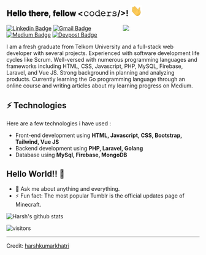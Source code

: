 <h2> 𝐇𝐞𝐥𝐥𝐨 𝐭𝐡𝐞𝐫𝐞, 𝐟𝐞𝐥𝐥𝐨𝐰 <𝚌𝚘𝚍𝚎𝚛𝚜/>! <img src="https://raw.githubusercontent.com/ABSphreak/ABSphreak/master/gifs/Hi.gif" width="30px"></h2>

<img align='right' src='https://c.tenor.com/-z2KfO5zAckAAAAM/hello-there-baby-yoda.gif' width='200"'>

[![Linkedin Badge](https://img.shields.io/badge/-pratamafarhan10-blue?style=flat-square&logo=Linkedin&logoColor=white&link=https://www.linkedin.com/in/farhan-pratama-3aa99717a/)](https://www.linkedin.com/in/farhan-pratama-3aa99717a/)
[![Gmail Badge](https://img.shields.io/badge/-pratamafarhan10@gmail.com-c14438?style=flat-square&logo=Gmail&logoColor=white&link=mailto:pratamafarhan10@gmail.com)](mailto:pratamafarhan10@gmail.com)
[![Medium Badge](https://img.shields.io/badge/Medium-12100E?style=for-the-badge&logo=medium&logoColor=white)](https://medium.com/@pratamafarhan10)
[![Devpost Badge](https://img.shields.io/badge/Devpost-003E54?style=for-the-badge&logo=Devpost&logoColor=white)](https://devpost.com/pratamafarhan10?ref_content=user-portfolio&ref_feature=portfolio&ref_medium=global-nav)

I am a fresh graduate from Telkom University and a full-stack web developer with several projects. Experienced with software development life cycles like Scrum. Well-versed with numerous programming languages and frameworks including HTML, CSS, Javascript, PHP, MySQL, Firebase, Laravel, and Vue JS. Strong background in planning and analyzing products. Currently learning the Go programming language through an online course and writing articles about my learning progress on Medium.
<!-- ## 👯 Communities
* DSC Lead
* Mentor at HackItShipIt(MLH), Hack for the people, HackinCodes
* Microsoft Student Learn Ambassador(MSP/MLSA)
* Deeplearning.ai event ambassador
* Management Team Lead at Voice Of Code
* CSE Club at CPU
* CamPus Ambassador at Coding Ninja and Humanity Welfare Council
* Internshala Student Partner-16 -->
## ⚡ Technologies
Here are a few technologies i have used :
- Front-end development using **HTML, Javascript, CSS, Bootstrap, Tailwind, Vue JS**
- Backend development using **PHP, Laravel, Golang**
- Database using **MySql, Firebase, MongoDB**
## Hello World!! 🤔
- 💬 Ask me about anything and everything.
- ⚡ Fun fact: The most popular Tumblr is the official updates page of Minecraft.

![Harsh's github stats](https://github-readme-stats.vercel.app/api?username=pratamafarhan10&hide=["issues"]&show_icons=true)

![visitors](https://visitor-badge.glitch.me/badge?page_id=pratamafarhan10.pratamafarhan10)

----
Credit: [harshkumarkhatri](https://github.com/harshkumarkhatri)

<!--
**pratamafarhan10/pratamafarhan10** is a ✨ _special_ ✨ repository because its `README.md` (this file) appears on your GitHub profile.

Here are some ideas to get you started:

- 🔭 I’m currently working on ...
- 🌱 I’m currently learning ...
- 👯 I’m looking to collaborate on ...
- 🤔 I’m looking for help with ...
- 💬 Ask me about ...
- 📫 How to reach me: ...
- 😄 Pronouns: ...
- ⚡ Fun fact: ...
-->
